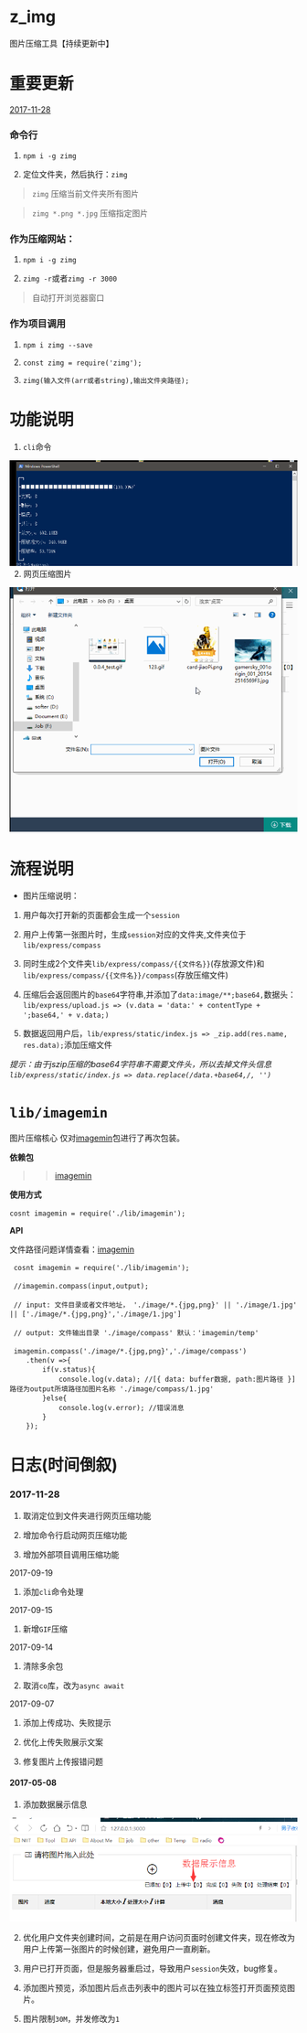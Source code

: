 # z_img 

图片压缩工具【持续更新中】

# 重要更新

[2017-11-28](#2017-11-28)

### 命令行

1. `npm i -g zimg`

2. 定位文件夹，然后执行：`zimg`

> `zimg` 压缩当前文件夹所有图片

> `zimg *.png *.jpg` 压缩指定图片

### 作为压缩网站：

1. `npm i -g zimg`

2. `zimg -r`或者`zimg -r 3000`

> 自动打开浏览器窗口

### 作为项目调用

1. `npm i zimg --save`

2. `const zimg = require('zimg');`

3. `zimg(输入文件(arr或者string),输出文件夹路径);`

# 功能说明

1. `cli`命令

![操作测试](./readmeFile/1.0.0-cli-test.png)
 
2. 网页压缩图片

![操作测试](./readmeFile/0.0.5.test.gif)


# 流程说明

* 图片压缩说明：

 1. 用户每次打开新的页面都会生成一个`session`

 2. 用户上传第一张图片时，生成`session`对应的文件夹,文件夹位于 `lib/express/compass`

 3. 同时生成2个文件夹`lib/express/compass/{{文件名}}`(存放源文件)和`lib/express/compass/{{文件名}}/compass`(存放压缩文件)

 4. 压缩后会返回图片的`base64`字符串,并添加了`data:image/**;base64,`数据头：`lib/express/upload.js => (v.data = 'data:' + contentType + ';base64,' + v.data;)`

 5. 数据返回用户后，`lib/express/static/index.js => _zip.add(res.name, res.data);`添加压缩文件

  *提示：由于jszip压缩的base64字符串不需要文件头，所以去掉文件头信息 `lib/express/static/index.js => data.replace(/data.+base64,/, '')`*

# `lib/imagemin`

 图片压缩核心
 仅对[imagemin](https://www.npmjs.com/package/imagemin)包进行了再次包装。

**依赖包**

>> [imagemin](https://www.npmjs.com/package/imagemin) 

**使用方式**

`cosnt imagemin = require('./lib/imagemin');`

**API**

文件路径问题详情查看：[imagemin](https://www.npmjs.com/package/imagemin)

```
 cosnt imagemin = require('./lib/imagemin');

 //imagemin.compass(input,output);

 // input: 文件目录或者文件地址， './image/*.{jpg,png}' || './image/1.jpg' || ['./image/*.{jpg,png}','./image/1.jpg']

 // output: 文件输出目录 './image/compass' 默认：'imagemin/temp'

 imagemin.compass('./image/*.{jpg,png}','./image/compass')
    .then(v =>{
        if(v.status){
            console.log(v.data); //[{ data: buffer数据, path:图片路径 }] 路径为output所填路径加图片名称 './image/compass/1.jpg'
        }else{
            console.log(v.error); //错误消息
        }
    });

```

# 日志(时间倒叙)

### 2017-11-28

1. 取消定位到文件夹进行网页压缩功能

2. 增加命令行启动网页压缩功能

3. 增加外部项目调用压缩功能

2017-09-19

1. 添加`cli`命令处理

2017-09-15

1. 新增`GIF`压缩

2017-09-14

1. 清除多余包

2. 取消`co`库，改为`async await`

2017-09-07 

1. 添加上传成功、失败提示

2. 优化上传失败展示文案

3. 修复图片上传报错问题

#### 2017-05-08

1. 添加数据展示信息

*![数据展示信息](./readmeFile/2017-05-08-i1.png)*

2. 优化用户文件夹创建时间，之前是在用户访问页面时创建文件夹，现在修改为用户上传第一张图片的时候创建，避免用户一直刷新。

3. 用户已打开页面，但是服务器重启过，导致用户`session`失效，bug修复。

4. 添加图片预览，添加图片后点击列表中的图片可以在独立标签打开页面预览图片。

5. 图片限制`30M`，并发修改为`1`